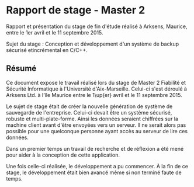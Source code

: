 # Rapport de stage - Master 2

Rapport et présentation du stage de fin d'étude réalisé à Arksens,
Maurice, entre le 1er avril et le 11 septembre 2015.

Sujet du stage : 
Conception et développement d'un système de backup sécurisé etincrémental
en C/C++.

## Résumé

Ce document expose le travail réalisé lors du stage de Master 2 Fiabilité
et Sécurité Informatique à l'Université d'Aix-Marseille. Celui-ci s'est
déroulé à Arksens Ltd. à l'île Maurice entre le 1\up{er} avril et le 11
septembre 2015.

Le sujet de stage était de créer la nouvelle génération de système de
sauvegarde de l'entreprise. Celui-ci devait être un système sécurisé,
robuste et multi-plate-forme. Ainsi les données seraient chiffrées sur
la machine client avant d'être envoyées vers un serveur. Il ne serait
alors pas possible pour une quelconque personne ayant accès au serveur de
lire ces données.

Dans un premier temps un travail de recherche et de réflexion a été mené
pour aider à la conception de cette application.

Une fois celle-ci réalisée, le développement a pu commencer. À la fin de
ce stage, le développement était bien avancé même si non terminé faute
de temps.
